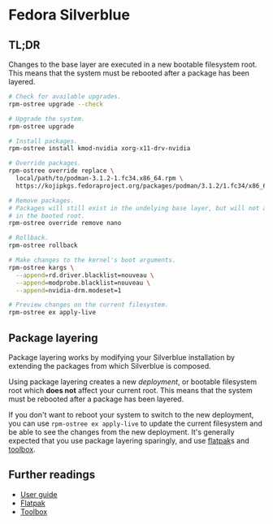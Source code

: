 # Fedora Silverblue

## TL;DR

Changes to the base layer are executed in a new bootable filesystem root. This means that the system must be rebooted after a package has been layered.

```sh
# Check for available upgrades.
rpm-ostree upgrade --check

# Upgrade the system.
rpm-ostree upgrade

# Install packages.
rpm-ostree install kmod-nvidia xorg-x11-drv-nvidia

# Override packages.
rpm-ostree override replace \
  local/path/to/podman-3.1.2-1.fc34.x86_64.rpm \
  https://kojipkgs.fedoraproject.org/packages/podman/3.1.2/1.fc34/x86_64/podman-plugins-3.1.2-1.fc34.x86_64.rpm

# Remove packages.
# Packages will still exist in the undelying base layer, but will not appear
# in the booted root.
rpm-ostree override remove nano

# Rollback.
rpm-ostree rollback

# Make changes to the kernel's boot arguments.
rpm-ostree kargs \
  --append=rd.driver.blacklist=nouveau \
  --append=modprobe.blacklist=nouveau \
  --append=nvidia-drm.modeset=1

# Preview changes on the current filesystem.
rpm-ostree ex apply-live
```

## Package layering

Package layering works by modifying your Silverblue installation by extending the packages from which Silverblue is composed.

Using package layering creates a new _deployment_, or bootable filesystem root which **does not** affect your current root. This means that the system must be rebooted after a package has been layered.

If you don't want to reboot your system to switch to the new deployment, you can use `rpm-ostree ex apply-live` to update the current filesystem and be able to see the changes from the new deployment. It's generally expected that you use package layering sparingly, and use [flatpak]s and [toolbox].

## Further readings

- [User guide]
- [Flatpak]
- [Toolbox]

[flatpak]: flatpak.md
[toolbox]: toolbox.md

[user guide]: https://docs.fedoraproject.org/en-US/fedora-silverblue/
